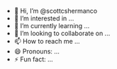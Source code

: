 - 👋 Hi, I’m @scottcshermanco
- 👀 I’m interested in ...
- 🌱 I’m currently learning ...
- 💞️ I’m looking to collaborate on ...
- 📫 How to reach me ...
- 😄 Pronouns: ...
- ⚡ Fun fact: ...

<!---
scottcshermanco/scottcshermanco is a ✨ special ✨ repository because its `README.md` (this file) appears on your GitHub profile.
You can click the Preview link to take a look at your changes.
--->
